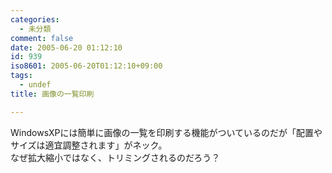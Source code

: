 ```yaml
---
categories:
  - 未分類
comment: false
date: 2005-06-20 01:12:10
id: 939
iso8601: 2005-06-20T01:12:10+09:00
tags:
  - undef
title: 画像の一覧印刷

---
```


<div class="entry-body">
                                 <p>WindowsXPには簡単に画像の一覧を印刷する機能がついているのだが「配置やサイズは適宜調整されます」がネック。<br />
なぜ拡大縮小ではなく、トリミングされるのだろう？</p>
                              </div>    	